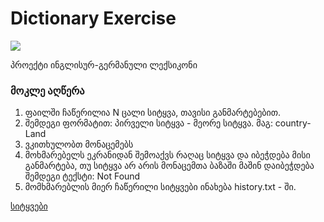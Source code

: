 
# Dictionary Exercise

[![](https://files.oaiusercontent.com/file-3pKhwz2AUQY9XLQ6QtETmq?se=2024-12-24T05%3A03%3A45Z&sp=r&sv=2024-08-04&sr=b&rscc=max-age%3D604800%2C%20immutable%2C%20private&rscd=attachment%3B%20filename%3D2ac9a21d-08ce-4a67-b894-82b4cf544811.webp&sig=wDM/qscCa0uCi0Mvyfow8LgFaNsK3FOb51uJOvri9gY%3D)](https://files.oaiusercontent.com/file-3pKhwz2AUQY9XLQ6QtETmq?se=2024-12-24T05%3A03%3A45Z&sp=r&sv=2024-08-04&sr=b&rscc=max-age%3D604800%2C%20immutable%2C%20private&rscd=attachment%3B%20filename%3D2ac9a21d-08ce-4a67-b894-82b4cf544811.webp&sig=wDM/qscCa0uCi0Mvyfow8LgFaNsK3FOb51uJOvri9gY%3D)

პროექტი ინგლისურ-გერმანული ლექსიკონი

### მოკლე აღწერა

1. ფაილში ჩაწერილია N ცალი სიტყვა, თავისი განმარტებებით.
2. შემდეგი ფორმატით: პირველი სიტყვა - მეორე სიტყვა. მაგ: country-Land
3. ვკითხულობთ მონაცემებს
4. მოხმარებელს ეკრანიდან შემოაქვს რაღაც სიტყვა და იბეჭდება მისი განმარტება, თუ სიტყვა არ არის მონაცემთა ბაზაში  მაშინ დაიბეჭდება შემდეგი ტექსტი: Not Found
5. მომხმარებლის მიერ ჩაწერილი სიტყვები ინახება history.txt - ში.

[სიტყვები](eng-de.txt)
